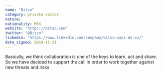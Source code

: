 ```yaml
---
name: "Bitso"
category: private-sector
nature:
nationality: MEX
website: "https://bitso.com"
twitter: "@Bitso"
linkedin: "https://www.linkedin.com/company/bitso-sapi-de-cv/"
date_signed: 2019-11-21
---
```

Basically, we think collaboration is one of the keys to learn, act and share. So we have decided to support the call in order to work together against new threats and risks
